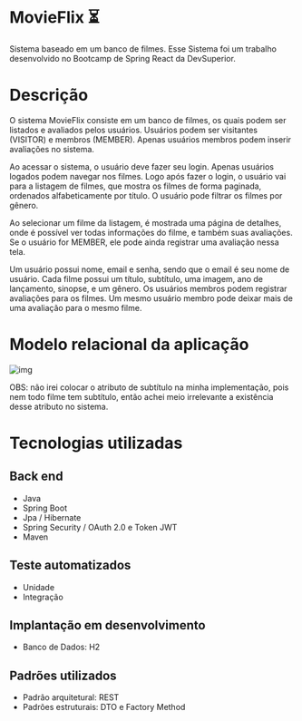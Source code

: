 # MovieFlix :hourglass_flowing_sand:
Sistema baseado em um banco de filmes. Esse Sistema foi um trabalho desenvolvido no Bootcamp de Spring React da DevSuperior.

# Descrição
O sistema MovieFlix consiste em um banco de filmes, os quais podem ser listados e avaliados pelos usuários. Usuários podem ser visitantes (VISITOR) e membros (MEMBER). Apenas usuários membros podem inserir avaliações no sistema.

Ao acessar o sistema, o usuário deve fazer seu login. Apenas usuários logados podem navegar nos filmes. Logo após fazer o login, o usuário vai para a listagem de filmes, que mostra os filmes de forma paginada, ordenados alfabeticamente por título. O usuário pode filtrar os filmes por gênero.

Ao selecionar um filme da listagem, é mostrada uma página de detalhes, onde é possível ver todas informações do filme, e também suas avaliações. Se o usuário for MEMBER, ele pode ainda registrar uma avaliação nessa tela.

Um usuário possui nome, email e senha, sendo que o email é seu nome de usuário. Cada filme possui um título, subtítulo, uma imagem, ano de lançamento, sinopse, e um gênero. Os usuários membros podem registrar avaliações para os filmes. Um mesmo usuário membro pode deixar mais de uma avaliação para o mesmo filme.

# Modelo relacional da aplicação
![img](https://user-images.githubusercontent.com/37542212/144457209-15f2f075-67e6-496c-9f8a-14846a7c06d4.png)

OBS: não irei colocar o atributo de subtítulo na minha implementação, pois nem todo filme tem subtítulo, então achei meio irrelevante a existência desse atributo no sistema.

# Tecnologias utilizadas
## Back end
- Java
- Spring Boot
- Jpa / Hibernate
- Spring Security / OAuth 2.0 e Token JWT
- Maven

## Teste automatizados
- Unidade
- Integração

## Implantação em desenvolvimento
- Banco de Dados: H2

## Padrões utilizados
- Padrão arquitetural: REST
- Padrões estruturais: DTO e Factory Method
